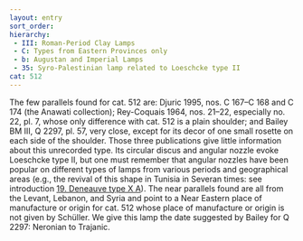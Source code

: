 ```yaml
---
layout: entry
sort_order:
hierarchy:
 - III: Roman-Period Clay Lamps
 - C: Types from Eastern Provinces only
 - b: Augustan and Imperial Lamps
 - 35: Syro-Palestinian lamp related to Loeschcke type II
cat: 512
---
```


The few parallels found for cat. 512 are: Djuric 1995, nos. C 167–C 168 and C 174 (the Anawati collection); Rey-Coquais 1964, nos. 21–22, especially no. 22, pl. 7, whose only difference with cat. 512 is a plain shoulder; and Bailey BM III, Q 2297, pl. 57, very close, except for its decor of one small rosette on each side of the shoulder. Those three publications give little information about this unrecorded type. Its circular discus and angular nozzle evoke Loeschcke type II, but one must remember that angular nozzles have been popular on different types of lamps from various periods and geographical areas (e.g., the revival of this shape in Tunisia in Severan times: see introduction [19. Deneauve type X A](19.-Deneauve-type-x-A)). The near parallels found are all from the Levant, Lebanon, and Syria and point to a Near Eastern place of manufacture or origin for cat. 512 whose place of manufacture or origin is not given by Schüller. We give this lamp the date suggested by Bailey for Q 2297: Neronian to Trajanic.
